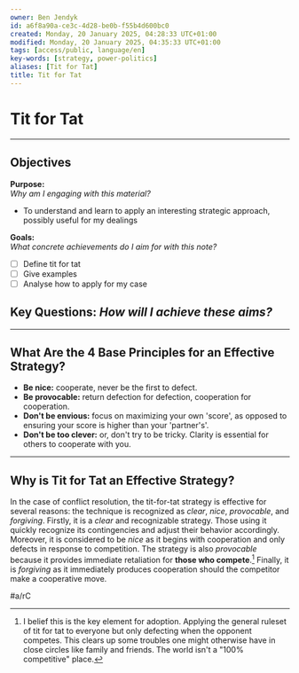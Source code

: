 ```yaml
---
owner: Ben Jendyk
id: a6f8a90a-ce3c-4d28-be0b-f55b4d600bc0
created: Monday, 20 January 2025, 04:28:33 UTC+01:00
modified: Monday, 20 January 2025, 04:35:33 UTC+01:00
tags: [access/public, language/en]
key-words: [strategy, power-politics]
aliases: [Tit for Tat]
title: Tit for Tat
---
```


# Tit for Tat

---

## Objectives

**Purpose:**  
*Why am I engaging with this material?*
- To understand and learn to apply an interesting strategic approach, possibly useful for my dealings

**Goals:**  
*What concrete achievements do I aim for with this note?*
- [ ] Define tit for tat
- [ ] Give examples
- [ ] Analyse how to apply for my case

**Key Questions:**
*How will I achieve these aims?*
- 

---

## What Are the 4 Base Principles for an Effective Strategy?

- **Be nice:** cooperate, never be the first to defect.
- **Be provocable:** return defection for defection, cooperation for cooperation.
- **Don't be envious:** focus on maximizing your own 'score', as opposed to ensuring your score is higher than your 'partner's'.
- **Don't be too clever:** or, don't try to be tricky. Clarity is essential for others to cooperate with you.

--- 

## Why is Tit for Tat an Effective Strategy?

In the case of conflict resolution, the tit-for-tat strategy is effective for several reasons: the technique is recognized as *clear*, *nice*, *provocable*, and *forgiving*. Firstly, it is a *clear* and recognizable strategy. Those using it quickly recognize its contingencies and adjust their behavior accordingly. Moreover, it is considered to be *nice* as it begins with cooperation and only defects in response to competition. The strategy is also *provocable* because it provides immediate retaliation for **those who compete**.[^1] Finally, it is *forgiving* as it immediately produces cooperation should the competitor make a cooperative move.

#a/rC

[^1]: I belief this is the key element for adoption. Applying the general ruleset of tit for tat to everyone but only defecting when the opponent competes. This clears up some troubles one might otherwise have in close circles like family and friends. The world isn't a "100% competitive" place.
